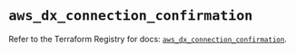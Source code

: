 # `aws_dx_connection_confirmation`

Refer to the Terraform Registry for docs: [`aws_dx_connection_confirmation`](https://registry.terraform.io/providers/hashicorp/aws/6.14.0/docs/resources/dx_connection_confirmation).
